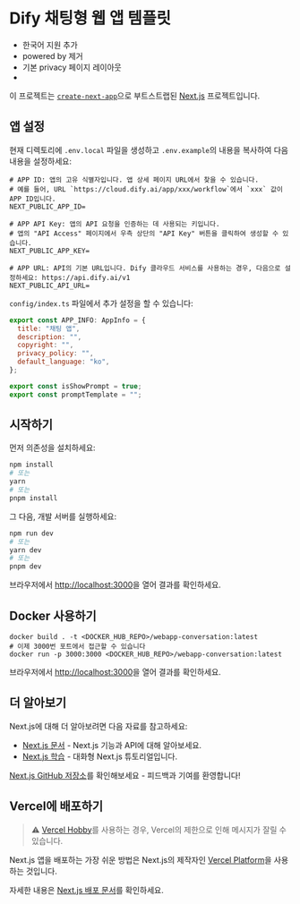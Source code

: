 # Dify 채팅형 웹 앱 템플릿

- 한국어 지원 추가
- powered by 제거
- 기본 privacy 페이지 레이아웃
-

이 프로젝트는 [`create-next-app`](https://github.com/vercel/next.js/tree/canary/packages/create-next-app)으로 부트스트랩된 [Next.js](https://nextjs.org/) 프로젝트입니다.

## 앱 설정

현재 디렉토리에 `.env.local` 파일을 생성하고 `.env.example`의 내용을 복사하여 다음 내용을 설정하세요:

```
# APP ID: 앱의 고유 식별자입니다. 앱 상세 페이지 URL에서 찾을 수 있습니다.
# 예를 들어, URL `https://cloud.dify.ai/app/xxx/workflow`에서 `xxx` 값이 APP ID입니다.
NEXT_PUBLIC_APP_ID=

# APP API Key: 앱의 API 요청을 인증하는 데 사용되는 키입니다.
# 앱의 "API Access" 페이지에서 우측 상단의 "API Key" 버튼을 클릭하여 생성할 수 있습니다.
NEXT_PUBLIC_APP_KEY=

# APP URL: API의 기본 URL입니다. Dify 클라우드 서비스를 사용하는 경우, 다음으로 설정하세요: https://api.dify.ai/v1
NEXT_PUBLIC_API_URL=
```

`config/index.ts` 파일에서 추가 설정을 할 수 있습니다:

```js
export const APP_INFO: AppInfo = {
  title: "채팅 앱",
  description: "",
  copyright: "",
  privacy_policy: "",
  default_language: "ko",
};

export const isShowPrompt = true;
export const promptTemplate = "";
```

## 시작하기

먼저 의존성을 설치하세요:

```bash
npm install
# 또는
yarn
# 또는
pnpm install
```

그 다음, 개발 서버를 실행하세요:

```bash
npm run dev
# 또는
yarn dev
# 또는
pnpm dev
```

브라우저에서 [http://localhost:3000](http://localhost:3000)을 열어 결과를 확인하세요.

## Docker 사용하기

```
docker build . -t <DOCKER_HUB_REPO>/webapp-conversation:latest
# 이제 3000번 포트에서 접근할 수 있습니다
docker run -p 3000:3000 <DOCKER_HUB_REPO>/webapp-conversation:latest
```

브라우저에서 [http://localhost:3000](http://localhost:3000)을 열어 결과를 확인하세요.

## 더 알아보기

Next.js에 대해 더 알아보려면 다음 자료를 참고하세요:

- [Next.js 문서](https://nextjs.org/docs) - Next.js 기능과 API에 대해 알아보세요.
- [Next.js 학습](https://nextjs.org/learn) - 대화형 Next.js 튜토리얼입니다.

[Next.js GitHub 저장소](https://github.com/vercel/next.js/)를 확인해보세요 - 피드백과 기여를 환영합니다!

## Vercel에 배포하기

> ⚠️ [Vercel Hobby](https://vercel.com/pricing)를 사용하는 경우, Vercel의 제한으로 인해 메시지가 잘릴 수 있습니다.

Next.js 앱을 배포하는 가장 쉬운 방법은 Next.js의 제작자인 [Vercel Platform](https://vercel.com/new?utm_medium=default-template&filter=next.js&utm_source=create-next-app&utm_campaign=create-next-app-readme)을 사용하는 것입니다.

자세한 내용은 [Next.js 배포 문서](https://nextjs.org/docs/deployment)를 확인하세요.
